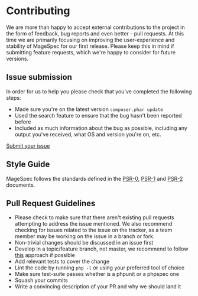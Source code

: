 # Contributing

We are more than happy to accept external contributions to the project in the form of feedback, bug reports and even better - pull requests. At this time we are primarily focusing on improving the user-experience and stability of MageSpec for our first release. Please keep this in mind if submitting feature requests, which we're happy to consider for future versions.

## Issue submission

In order for us to help you please check that you've completed the following steps:

* Made sure you're on the latest version `composer.phar update`
* Used the search feature to ensure that the bug hasn't been reported before
* Included as much information about the bug as possible, including any output you've received, what OS and version you're on, etc.

[Submit your issue](https://github.com/MageTest/MageSpec/issues/new)

## Style Guide

MageSpec follows the standards defined in the [PSR-0](https://github.com/php-fig/fig-standards/blob/master/accepted/PSR-0.md), [PSR-1](https://github.com/php-fig/fig-standards/blob/master/accepted/PSR-1.md) and [PSR-2](https://github.com/php-fig/fig-standards/blob/master/accepted/PSR-2.md) documents.

## Pull Request Guidelines

* Please check to make sure that there aren't existing pull requests attempting to address the issue mentioned. We also recommend checking for issues related to the issue on the tracker, as a team member may be working on the issue in a branch or fork.
* Non-trivial changes should be discussed in an issue first
* Develop in a topic/feature branch, not master, we recommend to follow [this](http://nvie.com/posts/a-successful-git-branching-model/) approach if possible
* Add relevant tests to cover the change
* Lint the code by running `php -l` or using your preferred tool of choice
* Make sure test-suite passes whether is a phpunit or a phpspec one
* Squash your commits
* Write a convincing description of your PR and why we should land it